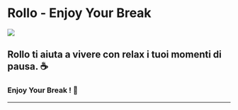 <h1 href="https://portatabacchirollo.netlify.app">Rollo - Enjoy Your Break</h1>
<img src="https://i.etsystatic.com/isbl/8eccd1/30065556/isbl_3360x840.30065556_m860k65d.jpg?version=0"> 

<h2>Rollo ti aiuta a vivere con relax i tuoi momenti di pausa.  ☕ </h2>

<h3>Enjoy Your Break !  🚬</h3>
<hr>

